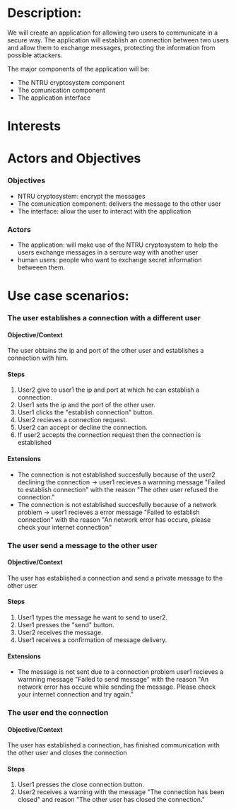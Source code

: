 # Description:
We will create an application for allowing two users to communicate in a secure way. The application will establish an connection between two users and allow them to exchange messages, protecting the information from possible attackers. 

The major components of the application will be:
- The NTRU cryptosystem component
- The comunication component
- The application interface 


# Interests

# Actors and Objectives
### Objectives
- NTRU cryptosystem: encrypt the messages
- The comunication component: delivers the message to the other user
- The interface: allow the user to interact with the application 	

  
### Actors
	
- The application: will make use of the NTRU cryptosystem to help the users exchange messages in a sercure way with another user
- human users: people who want to exchange secret information betweeen them.

# Use case scenarios:

### The user establishes a connection with a different user

#### Objective/Context
The user obtains the ip and port of the other user and establishes a connection with him.
	
#### Steps
1) User2 give to user1 the ip and port at which he can establish a connection.
2) User1 sets the ip and the port of the other user.
3) User1 clicks the "establish connection" button.
4) User2 recieves a connection request.
5) User2 can accept or decline the connection.
6) If user2 accepts the connection request then the connection is established

####  Extensions
- The connection is not established succesfully because of the user2 declining the connection -> user1 recieves a warnning message "Failed to establish connection" with the reason "The other user refused the connection." 
- The connection is not established succesfully because of a network problem -> user1 recieves a error message "Failed to establish connection" with the reason "An network error has occure, please check your internet connection"

### The user send a message to the other user

#### Objective/Context
The user has established a connection and send a private message to the other user
	
#### Steps
1) User1 types the message he want to send to user2.
2) User1 presses the "send" button.
3) User2 receives the message.
4) User1 receives a confirmation of message delivery.

	
####  Extensions
- The message is not sent due to a connection problem user1 recieves a warnning message "Failed to send message" with the reason "An network error has occure while sending the message. Please check your internet connection and try again."

### The user end the connection

#### Objective/Context
The user has established a connection, has finished communication with the other user and closes the connection
	
#### Steps
1) User1 presses the close connection button.
2) User2 receives a warning with the message "The connection has been closed" and reason "The other user has closed the connection."



